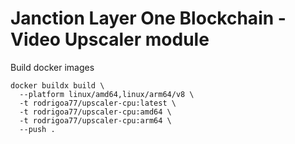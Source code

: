 # Janction Layer One Blockchain - Video Upscaler module


Build docker images

```
docker buildx build \
  --platform linux/amd64,linux/arm64/v8 \
  -t rodrigoa77/upscaler-cpu:latest \
  -t rodrigoa77/upscaler-cpu:amd64 \
  -t rodrigoa77/upscaler-cpu:arm64 \
  --push .
```